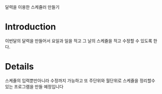 달력을 이용한 스케쥴러 만들기
# Introduction #
이번달의 달력을 만들어서 요일과 일을 적고 그 날의 스케쥴을 적고 수정할 수 있도록 한다.

# Details #

스케쥴의 입력뿐만아니라 수정까지 가능하고 또 주단위와 월단위로 스케쥴을 정리할수 있는 프로그램을 만들 예정입니다